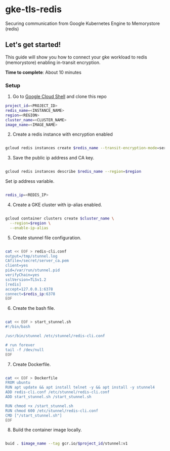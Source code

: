 # gke-tls-redis
Securing communication from Google Kubernetes Engine to Memorystore (redis)

## Let's get started!

This guide will show you how to connect your gke workload to redis (memorystore) enabling in-transit encryption.

**Time to complete**: About 10 minutes


### Setup
1. Go to [Google Cloud Shell](https://shell.cloud.google.com) and clone this repo
```sh
project_id=<PROJECT_ID>
redis_name=<INSTANCE_NAME>
region=<REGION>
cluster_name=<CLUSTER_NAME>
image_name=<IMAGE_NAME>
```

2. Create a redis instance with encryption enabled

```sh

gcloud redis instances create $redis_name --transit-encryption-mode=server-authentication --region=$region

```

3. Save the public ip address and CA key.

```sh

gcloud redis instances describe $redis_name --region=$region

```

Set ip address variable.

```sh

redis_ip=<REDIS_IP>

```

4. Create a GKE cluster with ip-alias enabled.

```sh

gcloud container clusters create $cluster_name \
  --region=$region \
  --enable-ip-alias

```

5. Create stunnel file configuration.

```sh

cat << EOF > redis-cli.conf
output=/tmp/stunnel.log
CAfile=/secret/server_ca.pem
client=yes
pid=/var/run/stunnel.pid
verifyChain=yes
sslVersion=TLSv1.2
[redis]
accept=127.0.0.1:6378
connect=$redis_ip:6378
EOF

```

6. Create the bash file.

```sh

cat << EOF > start_stunnel.sh
#!/bin/bash

/usr/bin/stunnel /etc/stunnel/redis-cli.conf

# run forever
tail -f /dev/null
EOF

```

7. Create Dockerfile.

```sh

cat << EOF > Dockerfile
FROM ubuntu
RUN apt update && apt install telnet -y && apt install -y stunnel4
ADD redis-cli.conf /etc/stunnel/redis-cli.conf
ADD start_stunnel.sh /start_stunnel.sh

RUN chmod +x /start_stunnel.sh
RUN chmod 600 /etc/stunnel/redis-cli.conf
CMD ["/start_stunnel.sh"]
EOF

```


8. Build the container image locally.

```sh

buid . $image_name --tag gcr.io/$project_id/stunnel:v1

```
